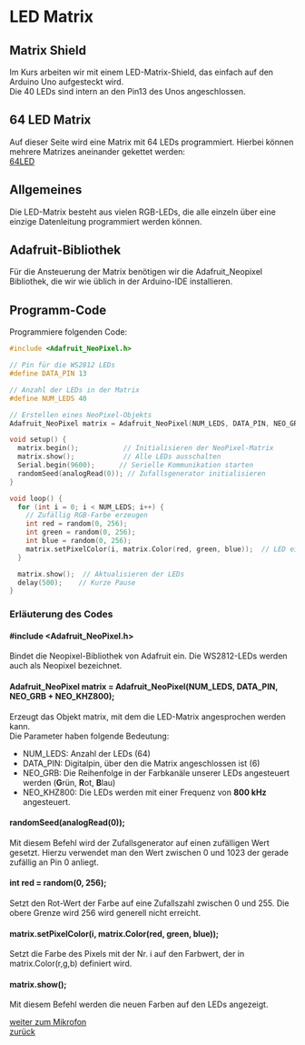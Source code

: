<link rel="stylesheet" href="https://hi2272.github.io/StyleMD.css">

# LED Matrix

## Matrix Shield
Im Kurs arbeiten wir mit einem LED-Matrix-Shield, das einfach auf den Arduino Uno aufgesteckt wird.  
Die 40 LEDs sind intern an den Pin13 des Unos angeschlossen.

## 64 LED Matrix
Auf dieser Seite wird eine Matrix mit 64 LEDs programmiert. Hierbei können mehrere Matrizes aneinander gekettet werden:  
[64LED](64LED.html)  


## Allgemeines
Die LED-Matrix besteht aus vielen RGB-LEDs, die alle einzeln über eine einzige Datenleitung programmiert werden können. 

## Adafruit-Bibliothek
Für die Ansteuerung der Matrix benötigen wir die Adafruit_Neopixel Bibliothek, die wir wie üblich in der Arduino-IDE installieren.
## Programm-Code
Programmiere folgenden Code:
  
```C++
#include <Adafruit_NeoPixel.h>

// Pin für die WS2812 LEDs
#define DATA_PIN 13

// Anzahl der LEDs in der Matrix
#define NUM_LEDS 40

// Erstellen eines NeoPixel-Objekts
Adafruit_NeoPixel matrix = Adafruit_NeoPixel(NUM_LEDS, DATA_PIN, NEO_GRB + NEO_KHZ800);

void setup() {
  matrix.begin();           // Initialisieren der NeoPixel-Matrix
  matrix.show();            // Alle LEDs ausschalten
  Serial.begin(9600);      // Serielle Kommunikation starten
  randomSeed(analogRead(0)); // Zufallsgenerator initialisieren
}

void loop() {
  for (int i = 0; i < NUM_LEDS; i++) {
    // Zufällig RGB-Farbe erzeugen
    int red = random(0, 256);    
    int green = random(0, 256);
    int blue = random(0, 256);
    matrix.setPixelColor(i, matrix.Color(red, green, blue));  // LED einschalten mit zufälliger Farbe
  }

  matrix.show();  // Aktualisieren der LEDs
  delay(500);    // Kurze Pause
}
```
### Erläuterung des Codes
#### #include <Adafruit_NeoPixel.h>
Bindet die Neopixel-Bibliothek von Adafruit ein. Die WS2812-LEDs werden auch als Neopixel bezeichnet. 
#### Adafruit_NeoPixel matrix = Adafruit_NeoPixel(NUM_LEDS, DATA_PIN, NEO_GRB + NEO_KHZ800);
Erzeugt das Objekt matrix, mit dem die LED-Matrix angesprochen werden kann.  
Die Parameter haben folgende Bedeutung:  
- NUM_LEDS: Anzahl der LEDs (64)
- DATA_PIN: Digitalpin, über den die Matrix angeschlossen ist (6)
- NEO_GRB: Die Reihenfolge in der Farbkanäle unserer LEDs angesteuert werden (**G**rün, **R**ot, **B**lau)
- NEO_KHZ800: Die LEDs werden mit einer Frequenz von **800 kHz** angesteuert.


####   randomSeed(analogRead(0)); 
Mit diesem Befehl wird der Zufallsgenerator auf einen zufälligen Wert gesetzt. Hierzu verwendet man den Wert zwischen 0 und 1023 der gerade zufällig an Pin 0 anliegt.

#### int red = random(0, 256);    
Setzt den Rot-Wert der Farbe auf eine Zufallszahl zwischen 0 und 255. Die obere Grenze wird 256 wird generell nicht erreicht.


#### matrix.setPixelColor(i, matrix.Color(red, green, blue));
Setzt die Farbe des Pixels mit der Nr. i auf den Farbwert, der in matrix.Color(r,g,b) definiert wird.

####  matrix.show(); 
Mit diesem Befehl werden die neuen Farben auf den LEDs angezeigt.

[weiter zum Mikrofon](mikrofon.html)  
[zurück](../index.html)
